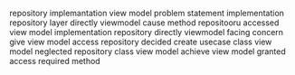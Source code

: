 repository implemantation view model problem statement implementation repository layer directly viewmodel cause method repositooru accessed view model implementation repository directly viewmodel facing concern give view model access repository decided create usecase class view model neglected repository class view model achieve view model granted access required method